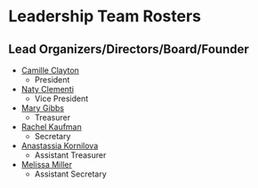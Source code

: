# Leadership Team Rosters

## Lead Organizers/Directors/Board/Founder
- [Camille Clayton](https://www.linkedin.com/in/camilleclayton/)
  + President
- [Naty Clementi](#)
  + Vice President
- [Mary Gibbs](#)
  + Treasurer
- [Rachel Kaufman](#)
  + Secretary
- [Anastassia Kornilova](#)
  + Assistant Treasurer
- [Melissa Miller](#)
  + Assistant Secretary

